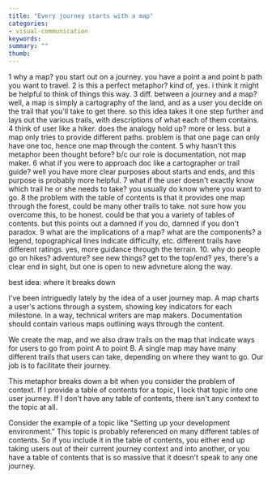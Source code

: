 ```yaml
---
title: "Every journey starts with a map"
categories:
- visual-communication
keywords: 
summary: ""
thumb: 
---
```


1 why a map? you start out on a journey. you have a point a and point b path you want to travel.
2 is this a perfect metaphor? kind of, yes. i think it might be helpful to think of things this way.
3 diff. between a journey and a map? well, a map is simply a cartography of the land, and as a user you decide on the trail that you'll take to get there. so this idea takes it one step further and lays out the various trails, with descriptions of what each of them contains.
4 think of user like a hiker. does the analogy hold up? more or less. but a map only tries to provide different paths. problem is that one page can only have one toc, hence one map through the content.
5 why hasn't this metaphor been thought before? b/c our role is documentation, not map maker. 
6 what if you were to approach doc like a cartographer or trail guide? well you have more clear purposes about starts and ends, and this purpose is probably more helpful.
7 what if the user doesn't exactly know which trail he or she needs to take? you usually do know where you want to go.
8 the problem with the table of contents is that it provides one map through the forest, could be many other trails to take. not sure how you overcome this, to be honest. could be that you a variety of tables of contents. but this points out a damned if you do, damned if you don't paradox.
9 what are the implications of a map? what are the components? a legend, topographical lines indicate difficulty, etc. different trails have different ratings. yes, more guidance through the terrain.
10. why do people go on hikes? adventure? see new things? get to the top/end? yes, there's a clear end in sight, but one is open to new advneture along the way.

best idea: where it breaks down

I've been intriguedly lately by the idea of a user journey map. A map charts a user's actions through a system, showing key indicators for each milestone. In a way, technical writers are map makers. Documentation should contain various maps outlining ways through the content. 

We create the map, and we also draw trails on the map that indicate ways for users to go from point A to point B. A single map may have many different trails that users can take, depending on where they want to go. Our job is to facilitate their journey.

This metaphor breaks down a bit when you consider the problem of context. If I provide a table of contents for a topic, I lock that topic into one user journey. If I don't have any table of contents, there isn't any context to the topic at all. 

Consider the example of a topic like "Setting up your development environment." This topic is probably referenced on many different tables of contents. So if you include it in the table of contents, you either end up taking users out of their current journey context and into another, or you have a table of contents that is so massive that it doesn't speak to any one journey.

